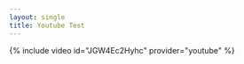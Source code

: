 ```yaml
---
layout: single
title: Youtube Test
---
```


{% include video id="JGW4Ec2Hyhc" provider="youtube" %}
